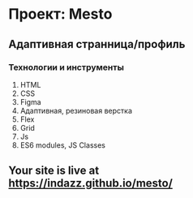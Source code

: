 # Проект: Mesto

## Адаптивная странница/профиль
### Технологии и инструменты  
1. HTML  
2. CSS 
3. Figma   
4. Адаптивная, резиновая верстка  
5. Flex  
6. Grid  
7. Js
8. ES6 modules, JS Classes 
  
## Your site is live at https://indazz.github.io/mesto/